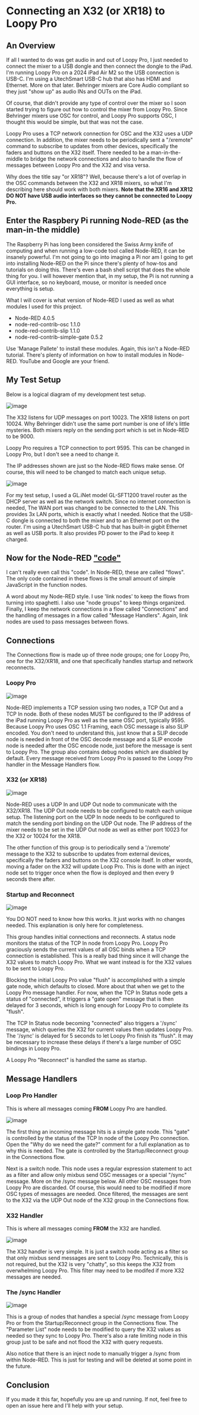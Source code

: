 # Connecting an X32 (or XR18) to Loopy Pro

## An Overview

If all I wanted to do was get audio in and out of Loopy Pro, I just needed to connect the mixer to a USB dongle and then connect the dongle to the iPad. I'm running Loopy Pro on a 2024 iPad Air M2 so the USB connection is USB-C. I'm using a UtechSmart USB-C hub that also has HDMI and Ethernet. More on that later. Behringer mixers are Core Audio compliant so they just "show up" as audio INs and OUTs on the iPad.

Of course, that didn't provide any type of control over the mixer so I soon started trying to figure out how to control the mixer from Loopy Pro. Since Behringer mixers use OSC for control, and Loopy Pro supports OSC, I thought this would be simple, but that was not the case.

Loopy Pro uses a TCP network connection for OSC and the X32 uses a UDP connection. In addition, the mixer needs to be periodically sent a "/xremote" command to subscribe to updates from other devices, specifically the faders and buttons on the X32 itself.  There needed to be a man-in-the-middle to bridge the network connections and also to handle the flow of messages between Loopy Pro and the X32 and visa versa.

Why does the title say "or XR18"? Well, because there's a lot of overlap in the OSC commands between the X32 and XR18 mixers, so what I'm describing here should work with both mixers.  **Note that the XR16 and XR12 DO NOT have USB audio interfaces so they cannot be connected to Loopy Pro.**

## Enter the Raspbery Pi running Node-RED (as the man-in-the middle)

The Raspberry Pi has long been considered the Swiss Army knife of computing and when running a low-code tool called Node-RED, it can be insanely powerful. I'm not going to go into imaging a Pi nor am I going to get into installing Node-RED on the Pi since there's plenty of how-tos and tutorials on doing this. There's even a bash shell script that does the whole thing for you. I will however mention that, in my setup, the Pi is not running a GUI interface, so no keyboard, mouse, or monitor is needed once everything is setup.

What I will cover is what version of Node-RED I used as well as what modules I used for this project.

- Node-RED 4.0.5
- node-red-contrib-osc 1.1.0
- node-red-contrib-slip 1.1.0
- node-red-contrib-simple-gate 0.5.2

Use 'Manage Pallete' to install these modules. Again, this isn't a Node-RED tutorial. There's plenty of information on how to install modules in Node-RED. YouTube and Google are your friend.

## My Test Setup

Below is a logical diagram of my development test setup.

![image](media/logical.png)

The X32 listens for UDP messages on port 10023. The XR18 listens on port 10024. Why Behringer didn't use the same port number is one of life's little mysteries. Both mixers reply on the sending port which is set in Node-RED to be 9000.

Loopy Pro requires a TCP connection to port 9595. This can be changed in Loopy Pro, but I don't see a need to change it.

The IP addresses shown are just so the Node-RED flows make sense. Of course, this will need to be changed to match each unique setup.

![image](media/physical.png)

For my test setup, I used a GL.iNet model GL-SFT1200 travel router as the DHCP server as well as the network switch. Since no internet connection is needed, The WAN port was changed to be connected to the LAN.  This provides 3x LAN ports, which is exactly what I needed. Notice that the USB-C dongle is connected to both the mixer and to an Ethernet port on the router. I'm using a UtechSmart USB-C hub that has built-in gigbit Ethernet as well as USB ports. It also provides PD power to the iPad to keep it charged.

## Now for the Node-RED ["code"](./flows.json)

I can't really even call this "code". In Node-RED, these are called "flows". The only code contained in these flows is the small amount of simple JavaScript in the function nodes.

A word about my Node-RED style. I use 'link nodes' to keep the flows from turning into spaghetti. I also use "node groups" to keep things organized. Finally, I keep the network connections in a flow called "Connections" and the handling of messages in a flow called "Message Handlers". Again, link nodes are used to pass messages between flows.

## Connections

The Connections flow is made up of three node groups; one for Loopy Pro, one for the X32/XR18, and one that specifically handles startup and network reconnects.

### Loopy Pro

![image](media/Connections-Loopy-Pro.png)

Node-RED implements a TCP session using two nodes, a TCP Out and a TCP In node. Both of these nodes MUST be configured to the IP address of the iPad running Loopy Pro as well as the same OSC port, typically 9595. Because Loopy Pro uses OSC 1.1 Framing, each OSC message is also SLIP encoded. You don't need to understand this, just know that a SLIP decode node is needed in front of the OSC decode message and a SLIP encode node is needed after the OSC encode node, just before the message is sent to Loopy Pro. The group also contains debug nodes which are disabled by default. Every message received from Loopy Pro is passed to the Loopy Pro handler in the Message Handlers flow.

### X32 (or XR18)

![image](media/Connections-X32.png)

Node-RED uses a UDP In and UDP Out node to communicate with the X32/XR18. The UDP Out node needs to be configured to match each unique setup. The listening port on the UDP In node needs to be configured to match the sending port binding on the UDP Out node. The IP address of the mixer needs to be set in the UDP Out node as well as either port 10023 for the X32 or 10024 for the XR18.

The other function of this group is to periodically send a '/xremote' message to the X32 to subscribe to updates from external devices, specifically the faders and buttons on the X32 console itself. In other words, moving a fader on the X32 will update Loop Pro. This is done with an inject node set to trigger once when the flow is deployed and then every 9 seconds there after.

### Startup and Reconnect

![image](media/Connections-Startup.png)

You DO NOT need to know how this works. It just works with no changes needed. This explanation is only here for completeness.

This group handles initial connections and reconnects. A status node monitors the status of the TCP In node from Loopy Pro. Loopy Pro graciously sends the current values of all OSC binds when a TCP connection is established. This is a really bad thing since it will change the X32 values to match Loopy Pro. What we want instead is for the X32 values to be sent to Loopy Pro.

Blocking the initial Loopy Pro value "flush" is accomplished with a simple gate node, which defaults to closed. More about that when we get to the Loopy Pro message handler. For now, when the TCP In Status node gets a status of "connected", it triggers a "gate open" message that is then delayed for 3 seconds, which is long enough for Loopy Pro to complete its "flush".

The TCP In Status node becoming "connected" also triggers a '/sync' message, which queries the X32 for current values then updates Loopy Pro. The '/sync' is delayed for 5 seconds to let Loopy Pro finish its "flush". It may be necessary to increase these delays if there's a large number of OSC bindings in Loopy Pro.

A Loopy Pro "Reconnect" is handled the same as startup.

## Message Handlers

### Loop Pro Handler

This is where all messages coming **FROM** Loopy Pro are handled.

![image](media/Messages-LoopyPro.png)

The first thing an incoming message hits is a simple gate node. This "gate" is controlled by the status of the TCP In node of the Loopy Pro connection. Open the "Why do we need the gate?" comment for a full explanation as to why this is needed. The gate is controlled by the Startup/Reconnect group in the Connections flow.

Next is a switch node. This node uses a regular expression statement to act as a filter and allow only mixbus send OSC messages or a special "/sync" message. More on the /sync message below. All other OSC messages from Loopy Pro are discarded. Of course, this would need to be modified if more OSC types of messages are needed. Once filtered, the messages are sent to the X32 via the UDP Out node of the X32 group in the Connections flow.

### X32 Handler

This is where all messages coming **FROM** the X32 are handled.

![image](media/Messages-X32.png)

The X32 handler is very simple. It is just a switch node acting as a filter so that only mixbus send messages are sent to Loopy Pro. Technically, this is not required, but the X32 is very "chatty", so this keeps the X32 from overwhelming Loopy Pro. This filter may need to be modifed if more X32 messages are needed.

### The /sync Handler

![image](media/Messages-Sync.png)

This is a group of nodes that handles a special /sync message from Loopy Pro or from the Startup/Reconnect group in the Connections flow. The "Parameter List" node needs to be modified to query the X32 values as needed so they sync to Loopy Pro. There's also a rate limiting node in this group just to be safe and not flood the X32 with query requests.

Also notice that there is an inject node to manually trigger a /sync from within Node-RED. This is just for testing and will be deleted at some point in the future.

## Conclusion

If you made it this far, hopefully you are up and running. If not, feel free to open an issue here and I'll help with your setup.
